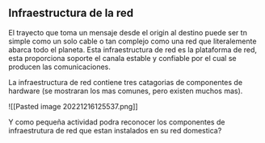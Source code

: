 
## Infraestructura de la red
El trayecto que toma un mensaje desde el origin al destino puede ser tn simple como un solo cable o tan complejo como una red que literalemente abarca todo el planeta. Esta infraestructura de red es la plataforma de red, esta proporciona soporte el canala estable y confiable por el cual se producen las comunicaciones.

La infraestructura de red contiene tres catagorias de componentes de hardware (se mostraran los mas comunes, pero existen muchos mas).

![[Pasted image 20221216125537.png]]

Y como pequeña actividad podra reconocer los componentes de infraestrutura de red que estan instalados en su red domestica?
